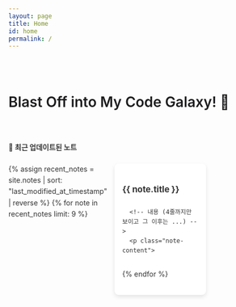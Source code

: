 ```yaml
---
layout: page
title: Home
id: home
permalink: /
---
```


<div class="welcome-card">
  <h1>Blast Off into My Code Galaxy! 🚀</h1>
</div>

<strong>📌 최근 업데이트된 노트</strong>

<div class="recent-notes">
  {% assign recent_notes = site.notes | sort: "last_modified_at_timestamp" | reverse %}
  {% for note in recent_notes limit: 9 %}
    <div class="note-card">
      <!-- 제목 -->
      <h2 class="note-title">
        <a href="{{ site.baseurl }}{{ note.url }}">{{ note.title }}</a>
      </h2>

      <!-- 내용 (4줄까지만 보이고 그 이후는 ...) -->
      <p class="note-content">
        {{ note.content | strip_html | truncatewords: 40, "..." }}
      </p>

      <!-- 작성 날짜 -->
      <p class="note-date">
        📅  {{ note.last_modified_at | date: "%Y-%m-%d" }}
      </p>

      <!-- 태그 -->
      {% if note.tag %}
        <div class="note-tags">
          {% for tag in note.tag %}
            <span class="tag">{{ tag }}</span>
          {% endfor %}
        </div>
      {% endif %}
    </div>

{% endfor %}

</div>

<style>
  /* 기본 스타일 */
  body {
    font-family: 'Inter', sans-serif;
    background-color: #fdfdfd;
    color: #333;
    line-height: 1.6;
    padding: 20px;
  }

  /* 웰컴 카드 - 애플 스타일 */
.welcome-card {
  padding: 2em 0em;
  text-align: left;
  margin-bottom: 20px;
  max-width: 800px; /* 카드 크기 제한 */
  transition: transform 0.2s ease-in-out;
}

.welcome-card:hover {
  transform: scale(1.02); /* 살짝 확대 효과 */
}

/* 웰컴 카드 제목 */
.welcome-card h1 {
  font-size: 2em;
  font-weight: 600;
  color: #1d1d1f; /* 애플 스타일의 다크 그레이 */
  margin-bottom: 8px;
}

/* 웰컴 카드 내용 */
.welcome-card p {
  font-size: 1.1em;
  color: #4a4a4a; /* 차분한 다크 그레이 */
  line-height: 1.6;
  font-weight: 400;
}

  /* 최근 노트 리스트 */
.recent-notes {
  margin-top: 20px;
  display: grid;
  grid-template-columns: repeat(3, 1fr); /* 한 줄에 3개 */
  gap: 15px;
  justify-content: center;
}

/* 카드 스타일 */
.note-card {
  background: #ffffff;
  border-radius: 8px;
  box-shadow: 0px 4px 8px rgba(0, 0, 0, 0.1);
  padding: 15px;
  transition: transform 0.2s ease-in-out;
  display: flex;
  flex-direction: column;
  height: 230px; /* 높이 고정 */
}

.note-card:hover {
  transform: scale(1.03);
}

/* 제목 스타일 */
.note-title {
  font-size: 1.2em;
  font-weight: bold;
  margin-bottom: 8px;
}

.note-title a {
  text-decoration: none;
  color: #333;
}

.note-title a:hover {
  color: #007bff;
}

/* 내용 스타일 */
.note-content {
  font-size: 0.9em;
  color: #555;
  line-height: 1.5;
  max-height: 4.5em;
  overflow: hidden;
  display: -webkit-box;
  -webkit-line-clamp: 3;
  -webkit-box-orient: vertical;
  text-overflow: ellipsis;
  flex-grow: 1; /* 남는 공간 차지 */
}

/* 날짜 스타일 (하단 고정) */
.note-date {
  font-size: 0.8em;
  color: #888;
  display: flex;
  align-items: center;
  justify-content: flex-start;
  margin-top: auto;
}

/* 날짜 아이콘 */
.note-date-icon {
  font-size: 0.9em; /* 아이콘 크기 살짝 줄임 */
  margin-right: 5px;
}

/* 태그 스타일 */
.note-tags {
  margin-top: 8px;
}

.tag {
  display: inline-block;
  background: #007bff;
  color: #fff;
  padding: 4px 8px;
  font-size: 0.7em;
  border-radius: 5px;
  margin-right: 4px;
}
</style>
